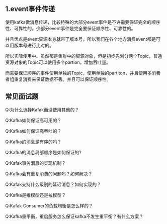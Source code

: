 
## 1.event事件传递

使用kafka做消息传递，比较特殊的大部分event事件是不许需要保证完全的顺序性、可靠性的，少部分event事件是完全要保证顺序性、可靠性的。  

并且优点是event资源本身就带了版本号，所以我们在各个地方消费event都是可以用版本号进行比对的。  

所以实际使用中。虽然都是集群中的资源对象，但是初步先划分两个Topic，普通资源对象的Topic可以使用多个partion，增加吞吐量。

而需要保证顺序的事件使用单独的Topic，使用单独的partiton，并且使用多消费者组重复消费来保证数据不丢。并且可以保证顺序性。



## 常见面试题
Q:为什么选择Kafak而没使用其他的？

Q:Kafka如何保证高可用的？

Q:Kafka如何保证高吞吐的？

Q:Kafka的消息是有序的吗？

Q:Kafka的消息局部顺序是如何保证的?

Q:Kafak事务消息的实现机制？

Q:Kafka会有重复消费的问题吗？如何解决？

Q:Kafak支持什么级别的延迟消息？如何实现的？

Q:Kafka是推模型还是拉模型？

Q:Kafak Consumer的负载均衡是怎么样的？

Q:Kafka重平衡，重启服务怎么保证kafka不发生重平衡？有什么方案？